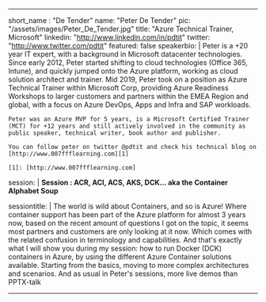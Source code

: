 ---

short_name : "De Tender"
name: "Peter De Tender"
pic: "/assets/images/Peter_De_Tender.jpg"
title: "Azure Technical Trainer, Microsoft"
linkedin: "http://www.linkedin.com/in/pdtit"
twitter: "http://www.twitter.com/pdtit"
featured: false
speakerbio: |
    Peter is a +20 year IT expert, with a background in Microsoft datacenter technologies. Since early 2012, Peter started shifting to cloud technologies (Office 365, Intune), and quickly jumped onto the Azure platform, working as cloud solution architect and trainer. Mid 2019, Peter took on a position as Azure Technical Trainer within Microsoft Corp, providing Azure Readiness Workshops to larger customers and partners within the EMEA Region and global, with a focus on Azure DevOps, Apps and Infra and SAP workloads.

    Peter was an Azure MVP for 5 years, is a Microsoft Certified Trainer (MCT) for +12 years and still actively involved in the community as public speaker, technical writer, book author and publisher.

    You can follow peter on twitter @pdtit and check his technical blog on [http://www.007ffflearning.com][1]

    [1]: [http://www.007ffflearning.com]
session: |
    **Session :  ACR, ACI, ACS, AKS, DCK... aka the Container Alphabet Soup**

sessiontitle: |
    The world is wild about Containers, and so is Azure! Where container support has been part of the Azure platform for almost 3 years now, based on the recent amount of questions I got on the topic, it seems most partners and customers are only looking at it now. Which comes with the related confusion in terminology and capabilities. And that's exactly what I will show you during my session: how to run Docker (DCK) containers in Azure, by using the different Azure Container solutions available. Starting from the basics, moving to more complex architectures and scenarios. And as usual in Peter's sessions, more live demos than PPTX-talk

---